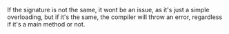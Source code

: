 If the signature is not the same, it wont be an issue, as it's just a
simple overloading, but if it's the same, the compiler will throw an
error, regardless if it's a main method or not.